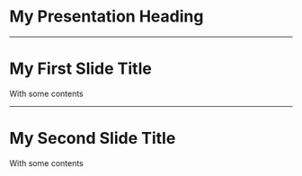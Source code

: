 # My Presentation Heading

---

# My First Slide Title

With some contents

---

# My Second Slide Title

With some contents
